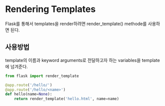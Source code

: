 # Rendering Templates

Flask를 통해서 templates을 render하려면 render_template() methode를 사용하면 된다.

## 사용방법

template의 이름과 keyword arguments로 전달하고자 하는 variables을 template에 넘겨준다.

```python
from flask import render_template

@app.route('/hello/')
@app.route('/hello/<name>')
def hello(name=None):
    return render_template('hello.html', name=name)

```
